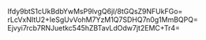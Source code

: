 Ifdy9btS1cUkBdbYwMsP9lvgQ6jl/8tGQsZ9NFUkFGo=
rLcVxNItU2+IeSgUvVohM7YzM1Q7SDHQ7n0g1MmBQPQ=
Ejvyi7rcb7RNJuetkc545hZBTavLdOdw7jt2EMC+Tr4=
